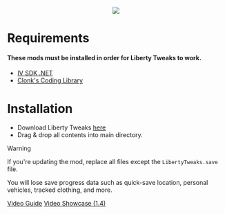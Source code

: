 <p align="center"><img src="https://i.imgur.com/FEKUiAf.png" /></p>

# Requirements

#### These mods must be installed in order for **Liberty Tweaks** to work.


- [IV SDK .NET](https://github.com/ClonkAndre/IV-SDK-DotNet)
- [Clonk's Coding Library](https://github.com/ClonkAndre/ClonksCodingLib.GTAIV)

# Installation
- Download Liberty Tweaks [here](https://github.com/catsmackaroo/LibertyTweaks/releases)
- Drag & drop all contents into main directory.

> [!WARNING]
> If you're updating the mod, replace all files except the `LibertyTweaks.save` file.
> 
> You will lose save progress data such as quick-save location, personal vehicles, tracked clothing, and more.
  
[Video Guide](https://www.youtube.com/watch?v=6dMkwexv2EY)
[Video Showcase (1.4)](https://www.youtube.com/watch?v=NnbC1-kv8q0)
